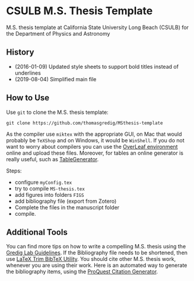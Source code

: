 CSULB M.S. Thesis Template
==============

M.S. thesis template at California State University Long Beach (CSULB) for the Department of Physics and Astronomy

History
------

- (2016-01-09) Updated style sheets to support bold titles instead of underlines
- (2019-08-04) Simplified main file


How to Use
------

Use `git` to clone the M.S. thesis template:

    git clone https://github.com/thomasgredig/MSthesis-template

As the compiler use `miktex` with the appropriate GUI, on Mac that would probably be `TeXShop` and on Windows, it would be `WinShell`. If you do not want to worry about compilers
you can use the [OverLeaf environment](http://www.overleaf.com) online and upload these files. Moreover, for tables an online generator is
really useful, such as [TableGenerator](http://www.tablegenerator.com).

Steps:
+ configure `myConfig.tex`
+ try to compile `MS-thesis.tex`
+ add figures into folders `FIGS`
+ add bibliography file (export from Zotero)
+ Complete the files in the manuscript folder
+ compile.


Additional Tools
----

You can find more tips on how to write a compelling M.S. thesis using the [Gredig Lab Guidelines](https://github.com/thomasgredig/MSthesis-Guidelines). If the Bibliography file needs to be shortened, then use [LaTeX Trim BibTeX Utility](https://github.com/thomasgredig/LaTeX-trim-BibTeX). You should cite other M.S. thesis work, whenever you are using their work. Here is an automated way to generate the bibliography items, using the [ProQuest Citation Generator](https://github.com/thomasgredig/MSthesis-ProQuest-Cite).
